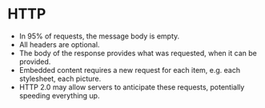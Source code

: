 # HTTP

* In 95% of requests, the message body is empty.
* All headers are optional.
* The body of the response provides what was requested, when it can be provided.
* Embedded content requires a new request for each item, e.g. each stylesheet, each picture.
* HTTP 2.0 may allow servers to anticipate these requests, potentially speeding everything up.